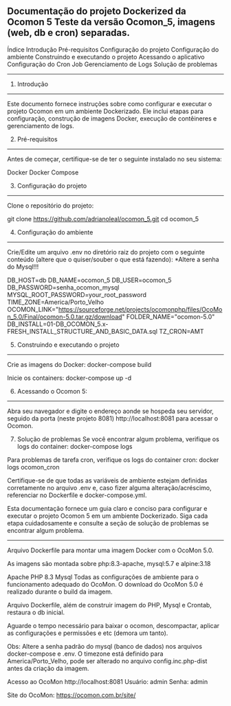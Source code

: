 Documentação do projeto Dockerized da Ocomon 5
Teste da versão Ocomon_5, imagens (web, db e cron) separadas.
--------------------------------------------------------------
Índice
Introdução
Pré-requisitos
Configuração do projeto
Configuração do ambiente
Construindo e executando o projeto
Acessando o aplicativo
Configuração do Cron Job
Gerenciamento de Logs
Solução de problemas
________________________________________________________________
1. Introdução
--------------
Este documento fornece instruções sobre como configurar e executar o projeto Ocomon em um ambiente Dockerizado. Ele inclui etapas para configuração, construção de imagens Docker, execução de contêineres e gerenciamento de logs.

2. Pré-requisitos
-----------------
Antes de começar, certifique-se de ter o seguinte instalado no seu sistema:

Docker
Docker Compose

3. Configuração do projeto
---------------------------
Clone o repositório do projeto:

git clone https://github.com/adrianoleal/ocomon_5.git
cd ocomon_5

4. Configuração do ambiente
---------------------------
Crie/Edite um arquivo .env no diretório raiz do projeto com o seguinte conteúdo (altere que o quiser/souber o que está fazendo):
*Altere a senha do Mysql!!!

DB_HOST=db
DB_NAME=ocomon_5
DB_USER=ocomon_5
DB_PASSWORD=senha_ocomon_mysql
MYSQL_ROOT_PASSWORD=your_root_password
TIME_ZONE=America/Porto_Velho
OCOMON_LINK="https://sourceforge.net/projects/ocomonphp/files/OcoMon_5.0/Final/ocomon-5.0.tar.gz/download"
FOLDER_NAME="ocomon-5.0"
DB_INSTALL=01-DB_OCOMON_5.x-FRESH_INSTALL_STRUCTURE_AND_BASIC_DATA.sql
TZ_CRON=AMT

5. Construindo e executando o projeto
-------------------------------------
Crie as imagens do Docker:
docker-compose build

Inicie os containers:
docker-compose up -d

6. Acessando o Ocomon 5:
-------------------------
Abra seu navegador e digite o endereço aonde se hospeda seu servidor, seguido da porta (neste projeto 8081) http://localhost:8081 para acessar o Ocomon.

7. Solução de problemas
Se você encontrar algum problema, verifique os logs do container:
docker-compose logs

Para problemas de tarefa cron, verifique os logs do container cron:
docker logs ocomon_cron

Certifique-se de que todas as variáveis ​​de ambiente estejam definidas corretamente no arquivo .env e, caso fizer alguma alteração/acréscimo, referenciar no Dockerfile e docker-compose.yml.

Esta documentação fornece um guia claro e conciso para configurar e executar o projeto Ocomon 5 em um ambiente Dockerizado. Siga cada etapa cuidadosamente e consulte a seção de solução de problemas se encontrar algum problema.
_________________________________________________





Arquivo Dockerfile para montar uma imagem Docker com o OcoMon 5.0.

As imagens são montada sobre php:8.3-apache, mysql:5.7 e alpine:3.18

Apache
PHP 8.3
Mysql
Todas as configurações de ambiente para o funcionamento adequado do OcoMon.
O download do OcoMon 5.0 é realizado durante o build da imagem.

Arquivo Dockerfile, além de construir imagem do PHP, Mysql e Crontab, restaura o db inicial.



Aguarde o tempo necessário para baixar o ocomon, descompactar, aplicar as configurações e permissões e etc (demora um tanto).

Obs: Altere a senha padrão do mysql (banco de dados) nos arquivos docker-compose e .env.
O timezone está definido para America/Porto_Velho, pode ser alterado no arquivo config.inc.php-dist antes da criação da imagem.

Acesso ao OcoMon
http://localhost:8081
Usuário: admin Senha: admin

Site do OcoMon: https://ocomon.com.br/site/
